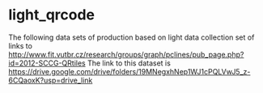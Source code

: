 # light_qrcode
The following data sets of production based on light data collection set of links to http://www.fit.vutbr.cz/research/groups/graph/pclines/pub_page.php?id=2012-SCCG-QRtiles
The link to this dataset is https://drive.google.com/drive/folders/19MNegxhNep1WJ1cPQLVwJ5_z-6CQaoxK?usp=drive_link
